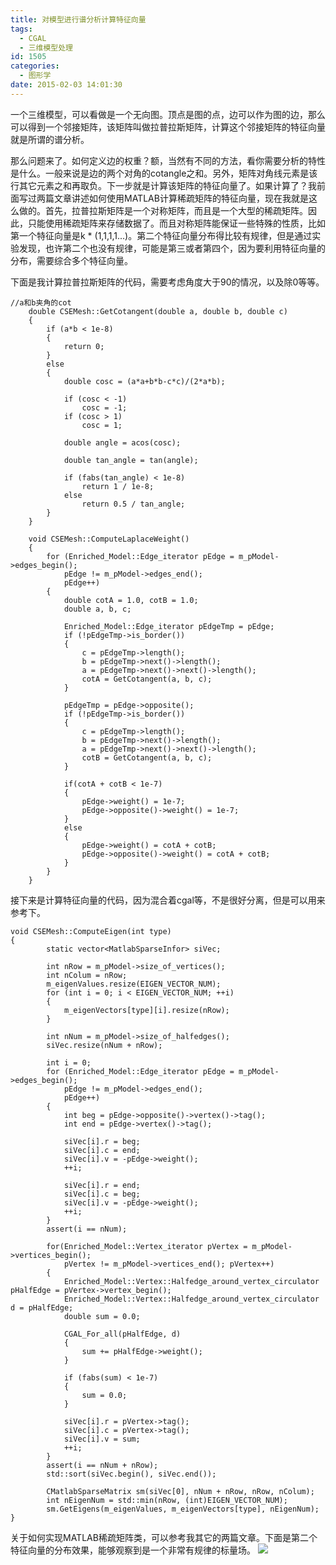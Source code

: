 ```yaml
---
title: 对模型进行谱分析计算特征向量
tags:
  - CGAL
  - 三维模型处理
id: 1505
categories:
  - 图形学
date: 2015-02-03 14:01:30
---
```


一个三维模型，可以看做是一个无向图。顶点是图的点，边可以作为图的边，那么可以得到一个邻接矩阵，该矩阵叫做拉普拉斯矩阵，计算这个邻接矩阵的特征向量就是所谓的谱分析。

那么问题来了。如何定义边的权重？额，当然有不同的方法，看你需要分析的特性是什么。一般来说是边的两个对角的cotangle之和。另外，矩阵对角线元素是该行其它元素之和再取负。下一步就是计算该矩阵的特征向量了。如果计算了？我前面写过两篇文章讲述如何使用MATLAB计算稀疏矩阵的特征向量，现在我就是这么做的。首先，拉普拉斯矩阵是一个对称矩阵，而且是一个大型的稀疏矩阵。因此，只能使用稀疏矩阵来存储数据了。而且对称矩阵能保证一些特殊的性质，比如第一个特征向量是k * (1,1,1,1...)。第二个特征向量分布得比较有规律，但是通过实验发现，也许第二个也没有规律，可能是第三或者第四个，因为要利用特征向量的分布，需要综合多个特征向量。

下面是我计算拉普拉斯矩阵的代码，需要考虑角度大于90的情况，以及除0等等。

``` stylus
//a和b夹角的cot
    double CSEMesh::GetCotangent(double a, double b, double c)
    {
        if (a*b < 1e-8)
        {
            return 0;
        }
        else
        {
            double cosc = (a*a+b*b-c*c)/(2*a*b);

            if (cosc < -1)
                cosc = -1;
            if (cosc > 1)
                cosc = 1;

            double angle = acos(cosc);

            double tan_angle = tan(angle);

            if (fabs(tan_angle) < 1e-8)
                return 1 / 1e-8;
            else
                return 0.5 / tan_angle;
        }
    }

    void CSEMesh::ComputeLaplaceWeight()
    {
        for (Enriched_Model::Edge_iterator pEdge = m_pModel->edges_begin();
            pEdge != m_pModel->edges_end();
            pEdge++)
        {
            double cotA = 1.0, cotB = 1.0;
            double a, b, c;

            Enriched_Model::Edge_iterator pEdgeTmp = pEdge;
            if (!pEdgeTmp->is_border())
            {
                c = pEdgeTmp->length();
                b = pEdgeTmp->next()->length();
                a = pEdgeTmp->next()->next()->length();
                cotA = GetCotangent(a, b, c);
            }

            pEdgeTmp = pEdge->opposite();
            if (!pEdgeTmp->is_border())
            {
                c = pEdgeTmp->length();
                b = pEdgeTmp->next()->length();
                a = pEdgeTmp->next()->next()->length();
                cotB = GetCotangent(a, b, c);
            }

            if(cotA + cotB < 1e-7)
            {
                pEdge->weight() = 1e-7;
                pEdge->opposite()->weight() = 1e-7;
            }
            else
            {
                pEdge->weight() = cotA + cotB;
                pEdge->opposite()->weight() = cotA + cotB;
            }
        }
    }
```

接下来是计算特征向量的代码，因为混合着cgal等，不是很好分离，但是可以用来参考下。

``` stylus
void CSEMesh::ComputeEigen(int type)
{
        static vector<MatlabSparseInfor> siVec;

        int nRow = m_pModel->size_of_vertices();
        int nColum = nRow;
        m_eigenValues.resize(EIGEN_VECTOR_NUM);
        for (int i = 0; i < EIGEN_VECTOR_NUM; ++i)
        {
            m_eigenVectors[type][i].resize(nRow);
        }

        int nNum = m_pModel->size_of_halfedges();
        siVec.resize(nNum + nRow);

        int i = 0;
        for (Enriched_Model::Edge_iterator pEdge = m_pModel->edges_begin();
            pEdge != m_pModel->edges_end();
            pEdge++)
        {
            int beg = pEdge->opposite()->vertex()->tag();
            int end = pEdge->vertex()->tag();

            siVec[i].r = beg;
            siVec[i].c = end;
            siVec[i].v = -pEdge->weight();
            ++i;

            siVec[i].r = end;
            siVec[i].c = beg;
            siVec[i].v = -pEdge->weight();
            ++i;
        }
        assert(i == nNum);

        for(Enriched_Model::Vertex_iterator pVertex = m_pModel->vertices_begin(); 
            pVertex != m_pModel->vertices_end(); pVertex++)
        {
            Enriched_Model::Vertex::Halfedge_around_vertex_circulator pHalfEdge = pVertex->vertex_begin();
            Enriched_Model::Vertex::Halfedge_around_vertex_circulator d = pHalfEdge;
            double sum = 0.0;

            CGAL_For_all(pHalfEdge, d)
            {
                sum += pHalfEdge->weight();
            }

            if (fabs(sum) < 1e-7)
            {
                sum = 0.0;
            }

            siVec[i].r = pVertex->tag();
            siVec[i].c = pVertex->tag();
            siVec[i].v = sum;
            ++i;
        }
        assert(i == nNum + nRow);
        std::sort(siVec.begin(), siVec.end());

        CMatlabSparseMatrix sm(siVec[0], nNum + nRow, nRow, nColum);
        int nEigenNum = std::min(nRow, (int)EIGEN_VECTOR_NUM);
        sm.GetEigens(m_eigenValues, m_eigenVectors[type], nEigenNum);
}
```

关于如何实现MATLAB稀疏矩阵类，可以参考我其它的两篇文章。下面是第二个特征向量的分布效果，能够观察到是一个非常有规律的标量场。
[![](https://c2.staticflickr.com/8/7068/27380408921_bcdfd8ed53_o.png)](https://c2.staticflickr.com/8/7068/27380408921_bcdfd8ed53_o.png)